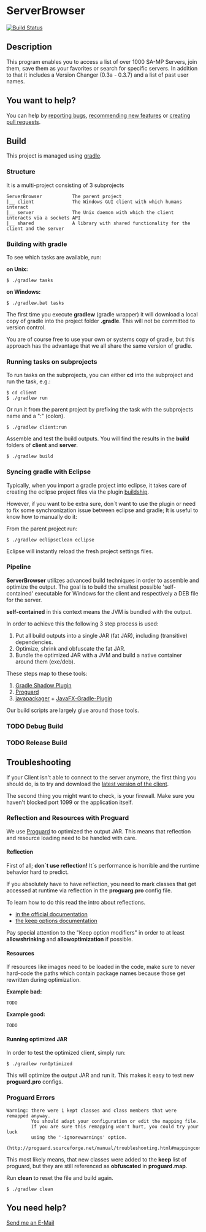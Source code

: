 # ServerBrowser

[![Build Status](https://travis-ci.org/Bios-Marcel/ServerBrowser.svg?branch=master)](https://travis-ci.org/Bios-Marcel/ServerBrowser)

## Description
This program enables you to access a list of over 1000 SA-MP Servers, join them, save them as your favorites or search for specific servers.
In addition to that it includes a Version Changer (0.3a - 0.3.7) and a list of past user names.

## You want to help?
You can help by [reporting bugs](https://github.com/Bios-Marcel/ServerBrowser/issues), [recommending new features](https://github.com/Bios-Marcel/ServerBrowser/issues) or [creating pull requests](https://github.com/Bios-Marcel/ServerBrowser/pulls).

## Build

This project is managed using [gradle](https://gradle.org).

### Structure

It is a multi-project consisting of 3 subprojects

```
ServerBrowser			The parent project
|__ client				The Windows GUI client with which humans interact
|__ server				The Unix daemon with which the client interacts via a sockets API
|__ shared				A library with shared functionality for the client and the server
```

### Building with gradle

To see which tasks are available, run:

**on Unix:**

``` shell
$ ./gradlew tasks
```

**on Windows:**

``` shell
$ ./gradlew.bat tasks
```

The first time you execute __gradlew__ (gradle wrapper) it will download a local copy of gradle into the project folder __.gradle__. This will not be committed to version control.

You are of course free to use your own or systems copy of gradle, but this approach has the advantage that we all share the same version of gradle.

### Running tasks on subprojects

To run tasks on the subprojects, you can either __cd__ into the subproject and run the task, e.g.:

``` shell
$ cd client
$ ./gradlew run
```

Or run it from the parent project by prefixing the task with the subprojects name and a ":" (colon).

``` shell
$ ./gradlew client:run
```

Assemble and test the build outputs. You will find the results in the __build__ folders of __client__ and __server__.

``` shell
$ ./gradlew build
```

### Syncing gradle with Eclipse

Typically, when you import a gradle project into eclipse, it takes care of creating the eclipse project files via the plugin [buildship](https://github.com/eclipse/buildship).

However, if you want to be extra sure, don´t want to use the plugin or need to fix some synchronization issue between eclipse and gradle; It is useful to know how to manually do it:

From the parent project run:

``` shell
$ ./gradlew eclipseClean eclipse
```

Eclipse will instantly reload the fresh project settings files.

### Pipeline

__ServerBrowser__ utilizes advanced build techniques in order to assemble and optimize the output. The goal is to build the smallest possible 'self-contained' executable for Windows for the client and respectively a DEB file for the server.

__self-contained__ in this context means the JVM is bundled with the output.

In order to achieve this the following 3 step process is used:

1. Put all build outputs into a single JAR (fat JAR), including (transitive) dependencies.
2. Optimize, shrink and obfuscate the fat JAR.
3. Bundle the optimized JAR with a JVM and build a native container around them (exe/deb).

These steps map to these tools:

1. [Gradle Shadow Plugin](http://imperceptiblethoughts.com/shadow/#introduction)
2. [Proguard](https://www.guardsquare.com/en/proguard/manual/gradle)
3. [javapackager](https://github.com/FibreFoX/javafx-gradle-plugin) + [JavaFX-Gradle-Plugin](https://github.com/FibreFoX/javafx-gradle-plugin)

Our build scripts are largely glue around those tools.

### TODO Debug Build

### TODO Release Build

## Troubleshooting

If your Client isn't able to connect to the server anymore, the first thing you should do, is to try and download the [latest version of the client](https://github.com/Bios-Marcel/ServerBrowser/releases/latest).

The second thing you might want to check, is your firewall. Make sure you haven't blocked port 1099 or the application itself.

### Reflection and Resources with Proguard

We use [Proguard](https://www.guardsquare.com/en/proguard/manual/introduction) to optimized the output JAR. This means that reflection and resource loading need to be handled with care.

#### Reflection

First of all; __don´t use reflection!__ It´s performance is horrible and the runtime behavior hard to predict.

If you absolutely have to have reflection, you need to mark classes that get accessed at runtime via reflection in the __proguarg.pro__ config file.

To learn how to do this read the intro about reflections.
* [in the official documentation](https://www.guardsquare.com/en/proguard/manual/introduction) 
* [the keep options documentation](https://www.guardsquare.com/en/proguard/manual/usage#keepoptions)

Pay special attention to the "Keep option modifiers" in order to at least __allowshrinking__ and __allowoptimization__ if possible.

#### Resources

If resources like images need to be loaded in the code, make sure to never hard-code the paths which contain package names because those get rewritten during optimization.

**Example bad:**

```
TODO
```

**Example good:**

```
TODO
```

#### Running optimized JAR

In order to test the optimized client, simply run:

``` shell
$ ./gradlew runOptimized
```

This will optimize the output JAR and run it. This makes it easy to test new __proguard.pro__ configs.

### Proguard Errors

```
Warning: there were 1 kept classes and class members that were remapped anyway.
         You should adapt your configuration or edit the mapping file.
         If you are sure this remapping won't hurt, you could try your luck
         using the '-ignorewarnings' option.
         (http://proguard.sourceforge.net/manual/troubleshooting.html#mappingconflict1)
```

This most likely means, that new classes were added to the __keep__ list of proguard, but they are still referenced as __obfuscated__ in __proguard.map__.

Run __clean__ to reset the file and build again.

``` shell
$ ./gradlew clean
```


## You need help?
[Send me an E-Mail](mailto:marceloschr@gmail.com)
